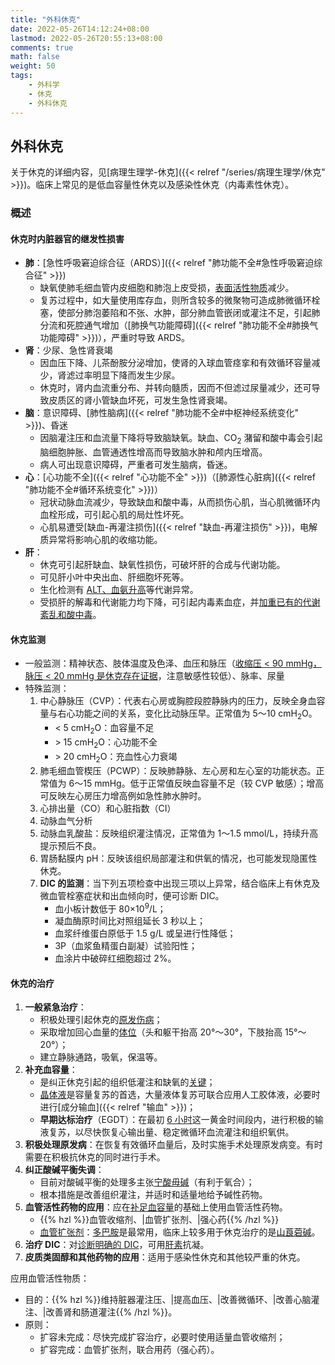 ```yaml
---
title: "外科休克"
date: 2022-05-26T14:12:24+08:00
lastmod: 2022-05-26T20:55:13+08:00
comments: true
math: false
weight: 50
tags:
    - 外科学
    - 休克
    - 外科休克
---
```


## 外科休克

关于休克的详细内容，见[病理生理学-休克]({{< relref "/series/病理生理学/休克" >}})。临床上常见的是低血容量性休克以及感染性休克（内毒素性休克）。

<!-- {{% table title="*外科休克的诊断标准*" caption="" left_sticky=false %}} -->
<!-- | 系统或器官 | 诊断标准                                                                                                            | -->
<!-- |:----------:|---------------------------------------------------------------------------------------------------------------------| -->
<!-- |    循环    | 收缩压（SBP）\< 90mmHg 超过 1 小时，或需要药物支持才能使循环稳定                                                    | -->
<!-- |    呼吸    | 低氧血症，PaO2/FiO2 ≤ 200mmHg（无论是否应用 PEEP ），<br/>X 线出现双肺浸润，PCWP ≤ 18mmHg（或无左房压力升高的证据） | -->
<!-- |    肾脏    | Cr > 177 μmol/L（2.0 mg/dl）伴少尿或多尿或需血液净化治疗                                                            | -->
<!-- |    肝脏    | BIL > 34.2 μmol/L（2.0 mg/dl）、转氨酶大于正常值 2 倍以上或出现肝昏迷                                               | -->
<!-- |    胃肠    | 上消化道出血，24 小时出血量 > 400ml，腹胀、不能耐受进食，或出现消化道坏死或穿孔                                     | -->
<!-- |    血液    | PLT \< 50×10<sup>9</sup>/L 或出现 DIC                                                                               | -->
<!-- |    代谢    | 高血糖需用 RI，或出现骨骼肌萎缩、无力表现                                                                           | -->
<!-- |    中枢    | Glasgow 评分 \< 7 分                                                                                                | -->
<!-- {{% /table %}} -->

### 概述

#### 休克时内脏器官的继发性损害

- **肺**：[急性呼吸窘迫综合征（ARDS）]({{< relref "肺功能不全#急性呼吸窘迫综合征" >}})
    - 缺氧使肺毛细血管内皮细胞和肺泡上皮受损，<ins>表面活性物质</ins>减少。
    - 复苏过程中，如大量使用库存血，则所含较多的微聚物可造成肺微循环栓塞，使部分肺泡萎陷和不张、水肿，部分肺血管嵌闭或灌注不足，引起肺分流和死腔通气增加（[肺换气功能障碍]({{< relref "肺功能不全#肺换气功能障碍" >}})），严重时导致 ARDS。
- **肾**：少尿、急性肾衰竭
    - 因血压下降、儿茶酚胺分泌增加，使肾的入球血管痉挛和有效循环容量减少，肾滤过率明显下降而发生少尿。
    - 休克时，肾内血流重分布、并转向髓质，因而不但滤过尿量减少，还可导致皮质区的肾小管缺血坏死，可发生急性肾衰竭。
- **脑**：意识障碍、[肺性脑病]({{< relref "肺功能不全#中枢神经系统变化" >}})、昏迷
    - 因脑灌注压和血流量下降将导致脑缺氧。缺血、CO<sub>2</sub> 潴留和酸中毒会引起脑细胞肿胀、血管通透性增高而导致脑水肿和颅内压增高。
    - 病人可出现意识障碍，严重者可发生脑病，昏迷。
- **心**：[心功能不全]({{< relref "心功能不全" >}})（[肺源性心脏病]({{< relref "肺功能不全#循环系统变化" >}})）
    - 冠状动脉血流减少，导致缺血和酸中毒，从而损伤心肌，当心肌微循环内血栓形成，可引起心肌的局灶性坏死。
    - 心肌易遭受[缺血-再灌注损伤]({{< relref "缺血-再灌注损伤" >}})，电解质异常将影响心肌的收缩功能。
- **肝**：
    - 休克可引起肝缺血、缺氧性损伤，可破坏肝的合成与代谢功能。
    - 可见肝小叶中央出血、肝细胞坏死等。
    - 生化检测有 <ins>ALT、血氨升高</ins>等代谢异常。
    - 受损肝的解毒和代谢能力均下降，可引起内毒素血症，并<ins>加重已有的代谢紊乱和酸中毒</ins>。

#### 休克监测

- 一般监测：精神状态、肢体温度及色泽、血压和脉压（<ins>收缩压 \< 90 mmHg，脉压 \< 20 mmHg 是休克存在证据</ins>，注意敏感性较低）、脉率、尿量
- 特殊监测：
    1. 中心静脉压（CVP）：代表右心房或胸腔段腔静脉内的压力，反映全身血容量与右心功能之间的关系，变化比动脉压早。正常值为 5～10 cmH<sub>2</sub>O。
        - \< 5 cmH<sub>2</sub>O：血容量不足
        - \> 15 cmH<sub>2</sub>O：心功能不全
        - \> 20 cmH<sub>2</sub>O：充血性心力衰竭
    2. 肺毛细血管楔压（PCWP）：反映肺静脉、左心房和左心室的功能状态。正常值为 6～15 mmHg。低于正常值反映血容量不足（较 CVP 敏感）；增高可反映左心房压力增高例如急性肺水肿时。
    3. 心排出量（CO）和心脏指数（CI）
    4. 动脉血气分析
    5. 动脉血乳酸盐：反映组织灌注情况，正常值为 1～1.5 mmol/L，持续升高提示预后不良。
    6. 胃肠黏膜内 pH：反映该组织局部灌注和供氧的情况，也可能发现隐匿性休克。
    7. **DIC 的监测**：当下列五项检查中出现三项以上异常，结合临床上有休克及微血管栓塞症状和出血倾向时，便可诊断 DIC。
        - 血小板计数低于 80×10<sup>9</sup>/L；
        - 凝血酶原时间比对照组延长 3 秒以上；
        - 血浆纤维蛋白原低于 1.5 g/L 或呈进行性降低；
        - 3P（血浆鱼精蛋白副凝）试验阳性；
        - 血涂片中破碎红细胞超过 2%。

#### 休克的治疗

1. **一般紧急治疗**：
    - 积极处理引起休克的<ins>原发伤病</ins>；
    - 采取增加回心血量的<ins>体位</ins>（头和躯干抬高 20°～30°，下肢抬高 15°～20°）；
    - 建立静脉通路，吸氧，保温等。
2. **补充血容量**：
    - 是纠正休克引起的组织低灌注和缺氧的<ins>关键</ins>；
    - <ins>晶体液</ins>是容量复苏的首选，大量液体复苏可联合应用人工胶体液，必要时进行[成分输血]({{< relref "输血" >}})；
    - **早期达标治疗**（EGDT）：在最初 <ins>6 小时</ins>这一黄金时间段内，进行积极的输液复苏，以尽快恢复心输出量、稳定微循环血流灌注和组织氧供。
3. **积极处理原发病**：在恢复有效循环血量后，及时实施手术处理原发病变。有时需要在积极抗休克的同时进行手术。
4. **纠正酸碱平衡失调**：
    - 目前对酸碱平衡的处理多主张<ins>宁酸毋碱</ins>（有利于氧合）；
    - 根本措施是改善组织灌注，并适时和适量地给予碱性药物。
5. **血管活性药物的应用**：应在<ins>补足血容量</ins>的基础上使用血管活性药物。
    - {{% hzl %}}血管收缩剂、|血管扩张剂、|强心药{{% /hzl %}}
    - <ins>血管扩张剂</ins>：<ins>多巴胺</ins>是最常用，临床上较多用于休克治疗的是<ins>山莨菪碱</ins>。
6. **治疗 DIC**：对[诊断明确的 DIC](#休克检测)，可用<ins>肝素</ins>抗凝。
7. **皮质类固醇和其他药物的应用**：适用于感染性休克和其他较严重的休克。

应用血管活性物质：

- 目的：{{% hzl %}}维持脏器灌注压、|提高血压、|改善微循环、|改善心脑灌注、|改善肾和肠道灌注{{% /hzl %}}。
- 原则：
    - 扩容未完成：尽快完成扩容治疗，必要时使用适量血管收缩剂；
    - 扩容完成：血管扩张剂，联合用药（强心药）。

